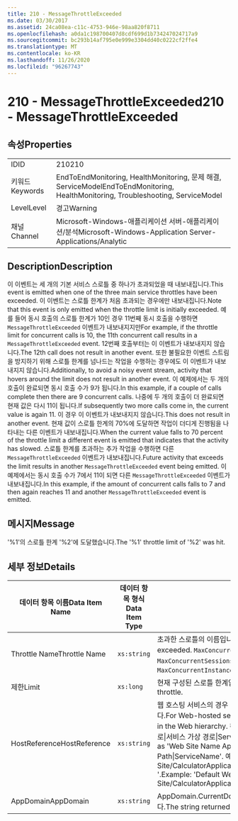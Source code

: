 ```yaml
---
title: 210 - MessageThrottleExceeded
ms.date: 03/30/2017
ms.assetid: 24ca08ea-c11c-4753-946e-98aa820f8711
ms.openlocfilehash: a0da1c198700407d8cdf699d1b734247024717a9
ms.sourcegitcommit: bc293b14af795e0e999e3304dd40c0222cf2ffe4
ms.translationtype: MT
ms.contentlocale: ko-KR
ms.lasthandoff: 11/26/2020
ms.locfileid: "96267743"
---
```

# <a name="210---messagethrottleexceeded"></a><span data-ttu-id="b8244-102">210 - MessageThrottleExceeded</span><span class="sxs-lookup"><span data-stu-id="b8244-102">210 - MessageThrottleExceeded</span></span>

## <a name="properties"></a><span data-ttu-id="b8244-103">속성</span><span class="sxs-lookup"><span data-stu-id="b8244-103">Properties</span></span>  
  
|||  
|-|-|  
|<span data-ttu-id="b8244-104">ID</span><span class="sxs-lookup"><span data-stu-id="b8244-104">ID</span></span>|<span data-ttu-id="b8244-105">210</span><span class="sxs-lookup"><span data-stu-id="b8244-105">210</span></span>|  
|<span data-ttu-id="b8244-106">키워드</span><span class="sxs-lookup"><span data-stu-id="b8244-106">Keywords</span></span>|<span data-ttu-id="b8244-107">EndToEndMonitoring, HealthMonitoring, 문제 해결, ServiceModel</span><span class="sxs-lookup"><span data-stu-id="b8244-107">EndToEndMonitoring, HealthMonitoring, Troubleshooting, ServiceModel</span></span>|  
|<span data-ttu-id="b8244-108">Level</span><span class="sxs-lookup"><span data-stu-id="b8244-108">Level</span></span>|<span data-ttu-id="b8244-109">경고</span><span class="sxs-lookup"><span data-stu-id="b8244-109">Warning</span></span>|  
|<span data-ttu-id="b8244-110">채널</span><span class="sxs-lookup"><span data-stu-id="b8244-110">Channel</span></span>|<span data-ttu-id="b8244-111">Microsoft-Windows-애플리케이션 서버-애플리케이션/분석</span><span class="sxs-lookup"><span data-stu-id="b8244-111">Microsoft-Windows-Application Server-Applications/Analytic</span></span>|  
  
## <a name="description"></a><span data-ttu-id="b8244-112">Description</span><span class="sxs-lookup"><span data-stu-id="b8244-112">Description</span></span>  

 <span data-ttu-id="b8244-113">이 이벤트는 세 개의 기본 서비스 스로틀 중 하나가 초과되었을 때 내보내집니다.</span><span class="sxs-lookup"><span data-stu-id="b8244-113">This event is emitted when one of the three main service throttles have been exceeded.</span></span> <span data-ttu-id="b8244-114">이 이벤트는 스로틀 한계가 처음 초과되는 경우에만 내보내집니다.</span><span class="sxs-lookup"><span data-stu-id="b8244-114">Note that this event is only emitted when the throttle limit is initially exceeded.</span></span> <span data-ttu-id="b8244-115">예를 들어 동시 호출의 스로틀 한계가 10인 경우 11번째 동시 호출을 수행하면 `MessageThrottleExceeded` 이벤트가 내보내지지만</span><span class="sxs-lookup"><span data-stu-id="b8244-115">For example, if the throttle limit for concurrent calls is 10, the 11th concurrent call results in a `MessageThrottleExceeded` event.</span></span> <span data-ttu-id="b8244-116">12번째 호출부터는 이 이벤트가 내보내지지 않습니다.</span><span class="sxs-lookup"><span data-stu-id="b8244-116">The 12th call does not result in another event.</span></span> <span data-ttu-id="b8244-117">또한 불필요한 이벤트 스트림을 방지하기 위해 스로틀 한계를 넘나드는 작업을 수행하는 경우에도 이 이벤트가 내보내지지 않습니다.</span><span class="sxs-lookup"><span data-stu-id="b8244-117">Additionally, to avoid a noisy event stream, activity that hovers around the limit does not result in another event.</span></span> <span data-ttu-id="b8244-118">이 예제에서는 두 개의 호출이 완료되면 동시 호출 수가 9가 됩니다.</span><span class="sxs-lookup"><span data-stu-id="b8244-118">In this example, if a couple of calls complete then there are 9 concurrent calls.</span></span> <span data-ttu-id="b8244-119">나중에 두 개의 호출이 더 완료되면 현재 값은 다시 11이 됩니다.</span><span class="sxs-lookup"><span data-stu-id="b8244-119">If subsequently two more calls come in, the current value is again 11.</span></span> <span data-ttu-id="b8244-120">이 경우 이 이벤트가 내보내지지 않습니다.</span><span class="sxs-lookup"><span data-stu-id="b8244-120">This does not result in another event.</span></span> <span data-ttu-id="b8244-121">현재 값이 스로틀 한계의 70%에 도달하면 작업이 더디게 진행됨을 나타내는 다른 이벤트가 내보내집니다.</span><span class="sxs-lookup"><span data-stu-id="b8244-121">When the current value falls to 70 percent of the throttle limit a different event is emitted that indicates that the activity has slowed.</span></span> <span data-ttu-id="b8244-122">스로틀 한계를 초과하는 추가 작업을 수행하면 다른 `MessageThrottleExceeded` 이벤트가 내보내집니다.</span><span class="sxs-lookup"><span data-stu-id="b8244-122">Future activity that exceeds the limit results in another `MessageThrottleExceeded` event being emitted.</span></span> <span data-ttu-id="b8244-123">이 예제에서는 동시 호출 수가 7에서 11이 되면 다른 `MessageThrottleExceeded` 이벤트가 내보내집니다.</span><span class="sxs-lookup"><span data-stu-id="b8244-123">In this example, if the amount of concurrent calls falls to 7 and then again reaches 11 and another `MessageThrottleExceeded` event is emitted.</span></span>  
  
## <a name="message"></a><span data-ttu-id="b8244-124">메시지</span><span class="sxs-lookup"><span data-stu-id="b8244-124">Message</span></span>  

 <span data-ttu-id="b8244-125">'%1'의 스로틀 한계 '%2'에 도달했습니다.</span><span class="sxs-lookup"><span data-stu-id="b8244-125">The '%1' throttle limit of '%2' was hit.</span></span>  
  
## <a name="details"></a><span data-ttu-id="b8244-126">세부 정보</span><span class="sxs-lookup"><span data-stu-id="b8244-126">Details</span></span>  
  
|<span data-ttu-id="b8244-127">데이터 항목 이름</span><span class="sxs-lookup"><span data-stu-id="b8244-127">Data Item Name</span></span>|<span data-ttu-id="b8244-128">데이터 항목 형식</span><span class="sxs-lookup"><span data-stu-id="b8244-128">Data Item Type</span></span>|<span data-ttu-id="b8244-129">Description</span><span class="sxs-lookup"><span data-stu-id="b8244-129">Description</span></span>|  
|--------------------|--------------------|-----------------|  
|<span data-ttu-id="b8244-130">Throttle Name</span><span class="sxs-lookup"><span data-stu-id="b8244-130">Throttle Name</span></span>|`xs:string`|<span data-ttu-id="b8244-131">초과한 스로틀의 이름입니다.</span><span class="sxs-lookup"><span data-stu-id="b8244-131">The name of the throttle that has been exceeded.</span></span> <span data-ttu-id="b8244-132">`MaxConcurrentCalls`, `MaxConcurrentInstances` 또는 `MaxConcurrentSessions` 중 하나입니다.</span><span class="sxs-lookup"><span data-stu-id="b8244-132">Either `MaxConcurrentCalls`, `MaxConcurrentInstances`, or `MaxConcurrentSessions`,</span></span>|  
|<span data-ttu-id="b8244-133">제한</span><span class="sxs-lookup"><span data-stu-id="b8244-133">Limit</span></span>|`xs:long`|<span data-ttu-id="b8244-134">현재 구성된 스로틀 한계입니다.</span><span class="sxs-lookup"><span data-stu-id="b8244-134">The currently configured limit of the throttle.</span></span>|  
|<span data-ttu-id="b8244-135">HostReference</span><span class="sxs-lookup"><span data-stu-id="b8244-135">HostReference</span></span>|`xs:string`|<span data-ttu-id="b8244-136">웹 호스팅 서비스의 경우 이 필드는 웹 계층의 서비스를 고유하게 식별합니다.</span><span class="sxs-lookup"><span data-stu-id="b8244-136">For Web-hosted services, this field uniquely identifies the service in the Web hierarchy.</span></span> <span data-ttu-id="b8244-137">해당 형식은 ' 웹 사이트 이름 응용 프로그램 가상 경로&#124;서비스 가상 경로&#124;ServiceName '으로 정의 됩니다.</span><span class="sxs-lookup"><span data-stu-id="b8244-137">Its format is defined as 'Web Site Name Application Virtual Path&#124;Service Virtual Path&#124;ServiceName'.</span></span> <span data-ttu-id="b8244-138">예: ' Default Web Site/CalculatorApplication&#124;/CalculatorService.svc&#124;CalculatorService '.</span><span class="sxs-lookup"><span data-stu-id="b8244-138">Example: 'Default Web Site/CalculatorApplication&#124;/CalculatorService.svc&#124;CalculatorService'.</span></span>|  
|<span data-ttu-id="b8244-139">AppDomain</span><span class="sxs-lookup"><span data-stu-id="b8244-139">AppDomain</span></span>|`xs:string`|<span data-ttu-id="b8244-140">AppDomain.CurrentDomain.FriendlyName에서 반환되는 문자열입니다.</span><span class="sxs-lookup"><span data-stu-id="b8244-140">The string returned by AppDomain.CurrentDomain.FriendlyName.</span></span>|
